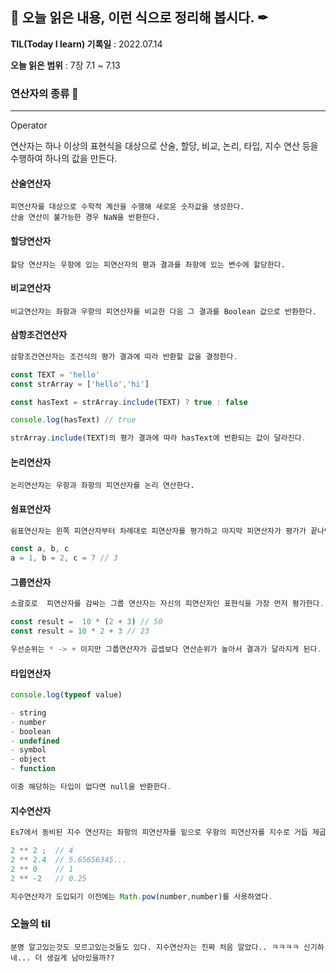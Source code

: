 ## 📕 오늘 읽은 내용, 이런 식으로 정리해 봅시다. ✒

**TIL(Today I learn) 기록일** : 2022.07.14

**오늘 읽은 범위** : 7장 7.1 ~ 7.13

### 연산자의 종류 📑

---

Operator

연산자는 하나 이상의 표현식을 대상으로 산술, 할당, 비교, 논리, 타입, 지수 연산 등을 수행하여 하나의 값을 만든다.

#### 산술연산자

```
피연산자를 대상으로 수학적 계산을 수행해 새로운 숫자값을 생성한다.
산술 연산이 불가능한 경우 NaN을 반환한다.
```

#### 할당연산자

```
할당 연산자는 우항에 있는 피연산자의 평과 결과를 좌항에 있는 변수에 할당한다.
```

#### 비교연산자

```
비교연산자는 좌항과 우항의 피연산자를 비교한 다음 그 결과를 Boolean 값으로 반환한다.
```

#### 삼항조건연산자

```js
삼항조건연산자는 조건식의 평가 결과에 따라 반환할 값을 결정한다.

const TEXT = 'hello'
const strArray = ['hello','hi']

const hasText = strArray.include(TEXT) ? true : false

console.log(hasText) // true

strArray.include(TEXT)의 평가 결과에 따라 hasText에 반환되는 값이 달라진다.
```

#### 논리연산자

```
논리연산자는 우항과 좌항의 피연산자를 논리 연산한다.
```

#### 쉼표연산자

```js
쉼표연산자는 왼쪽 피연산자부터 차례대로 피연산자를 평가하고 마지막 피연산자가 평가가 끝나면 마지막 피연산자의 평가 결과를 반환한다.

const a, b, c
a = 1, b = 2, c = 7 // 3
```

#### 그룹연산자

```js
소괄호로  피연산자를 감싸는 그룹 연산자는 자신의 피연산자인 표현식을 가장 먼저 평가한다.

const result =  10 * (2 + 3) // 50
const result = 10 * 2 + 3 // 23

우선순위는 * -> + 이지만 그룹연산자가 곱셉보다 연산순위가 높아서 결과가 달라지게 된다.
```

#### 타입연산자

```js
console.log(typeof value)

- string
- number
- boolean
- undefined
- symbol
- object
- function

이중 해당하는 타입이 없다면 null을 반환한다.
```

#### 지수연산자

```js
Es7에서 동비된 지수 연산자는 좌항의 피연산자를 밑으로 우항의 피연산자를 지수로 거듭 제곱하여 숫자값을 반환한다.

2 ** 2 ;  // 4
2 ** 2.4  // 5.65656345...
2 ** 0    // 1
2 ** -2   // 0.25

지수연산자가 도입되기 이전에는 Math.pow(number,number)를 사용하였다.
```

### 오늘의 til

```
분명 알고있는것도 모르고있는것들도 있다. 지수연산자는 진짜 처음 알았다.. ㅋㅋㅋㅋ 신기하네... 더 생길게 남아있을까??
```
